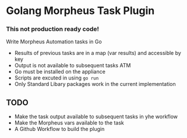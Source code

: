 # Golang Morpheus Task Plugin

### This not production ready code!

Write Morpheus Automation tasks in Go

- Results of previous tasks are in a map (var results) and accessible by key
- Output is not available to subsequent tasks ATM
- Go must be installed on the appliance
- Scripts are excuted in using `go run`
- Only Standard Libary packages work in the current implementation

## TODO
- Make the task output available to subsequent tasks in yhe workflow
- Make the Morpheus vars available to the task
- A Github Workflow to build the plugin
